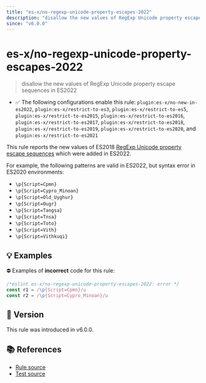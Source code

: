 ```yaml
---
title: "es-x/no-regexp-unicode-property-escapes-2022"
description: "disallow the new values of RegExp Unicode property escape sequences in ES2022"
since: "v6.0.0"
---
```


# es-x/no-regexp-unicode-property-escapes-2022
> disallow the new values of RegExp Unicode property escape sequences in ES2022

- ✅ The following configurations enable this rule: `plugin:es-x/no-new-in-es2022`, `plugin:es-x/restrict-to-es3`, `plugin:es-x/restrict-to-es5`, `plugin:es-x/restrict-to-es2015`, `plugin:es-x/restrict-to-es2016`, `plugin:es-x/restrict-to-es2017`, `plugin:es-x/restrict-to-es2018`, `plugin:es-x/restrict-to-es2019`, `plugin:es-x/restrict-to-es2020`, and `plugin:es-x/restrict-to-es2021`

This rule reports the new values of ES2018 [RegExp Unicode property escape sequences](https://github.com/tc39/proposal-regexp-unicode-property-escapes#readme) which were added in ES2022.

For example, the following patterns are valid in ES2022, but syntax error in ES2020 environments:

- `\p{Script=Cpmn}`
- `\p{Script=Cypro_Minoan}`
- `\p{Script=Old_Uyghur}`
- `\p{Script=Ougr}`
- `\p{Script=Tangsa}`
- `\p{Script=Tnsa}`
- `\p{Script=Toto}`
- `\p{Script=Vith}`
- `\p{Script=Vithkuqi}`

## 💡 Examples

⛔ Examples of **incorrect** code for this rule:

<eslint-playground type="bad">

```js
/*eslint es-x/no-regexp-unicode-property-escapes-2022: error */
const r1 = /\p{Script=Cpmn}/u
const r2 = /\p{Script=Cypro_Minoan}/u
```

</eslint-playground>

## 🚀 Version

This rule was introduced in v6.0.0.

## 📚 References

- [Rule source](https://github.com/eslint-community/eslint-plugin-es-x/blob/master/lib/rules/no-regexp-unicode-property-escapes-2022.js)
- [Test source](https://github.com/eslint-community/eslint-plugin-es-x/blob/master/tests/lib/rules/no-regexp-unicode-property-escapes-2022.js)

